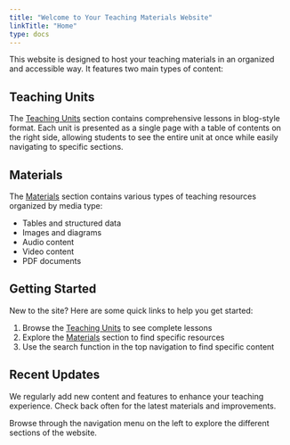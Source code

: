 ```yaml
---
title: "Welcome to Your Teaching Materials Website"
linkTitle: "Home"
type: docs
---
```



This website is designed to host your teaching materials in an organized and accessible way. It features two main types of content:

## Teaching Units

The [Teaching Units](/blog/)  section contains comprehensive lessons in blog-style format. Each unit is presented as a single page with a table of contents on the right side, allowing students to see the entire unit at once while easily navigating to specific sections.

## Materials

The [Materials](/docs/) section contains various types of teaching resources organized by media type:
- Tables and structured data
- Images and diagrams
- Audio content
- Video content
- PDF documents

## Getting Started

New to the site? Here are some quick links to help you get started:

1. Browse the [Teaching Units](/blog/) to see complete lessons
2. Explore the [Materials](/docs/) section to find specific resources
3. Use the search function in the top navigation to find specific content

## Recent Updates

We regularly add new content and features to enhance your teaching experience. Check back often for the latest materials and improvements.

Browse through the navigation menu on the left to explore the different sections of the website.



